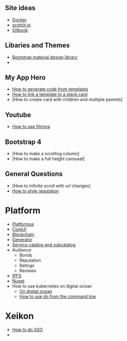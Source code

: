## Site ideas

- [Docker](https://www.docker.com/why-docker)
- [scotch.io](https://scotch.io/courses)
- [Gitbook](https://legacy.gitbook.com/book/basarat/typescript/details)



## Libaries and Themes

- [Bootstrap material design library](https://mdbootstrap.com)
- 



## My App Hero

- [How to generate code from templates](https://stackoverflow.com/questions/40912375/return-view-as-string-in-net-core)
- [How to link a template to a stack card](http://weblogs.thinktecture.com/pawel/2018/05/entity-framework-core-inheritance-tpt-is-not-supported-is-it-part-1-code-first.html)
- [How to create card with children and multiple parents]



## Youtube

- [How to use filmora](https://www.youtube.com/watch?v=X46UEGsgCGY)


## Bootstrap 4

- [How to make a scrolling column]
- [How to make a full height carousel]



## General Questions

- [How to infinite scroll with url changes]
- [How to style reputation](https://stackoverflow.com/help/whats-reputation)



# Platform

- [Platformus]()
- [CoreUI]()
- [Blockchain]()
- [Generator]()
- [Service catalog  and subcatalog]()
- Audience
  - Bonds
  - Reputation
  - Ratings
  - Reviews
- [IPFS]()
- [Nuget]()
- How to use kubernetes on digital ocean
  - [On digital ocean](https://mherman.org/blog/setting-up-a-kubernetes-cluster-on-ubuntu/)
  - [How to use do from the command line](https://www.digitalocean.com/community/tutorials/how-to-use-doctl-the-official-digitalocean-command-line-client)

# Xeikon

- [How to do SSO](https://stackoverflow.com/questions/49682644/asp-net-core-2-0-ldap-active-directory-authentication)
- 



<script src="https://gist.github.com/zerda/a4af9f32357c87a3df3e002623bd995c.js"></script>